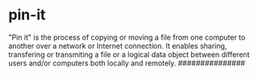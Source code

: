 # pin-it
"Pin it" is the process of copying or moving a file from one computer to another over a network or Internet connection. It enables sharing, transfering or transmiting a file or a logical data object between different users and/or computers both locally and remotely.
###############
